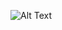 ![Alt Text](https://raw.githubusercontent.com/anteeek/levantador/master/assets/images/levantador.gif)

